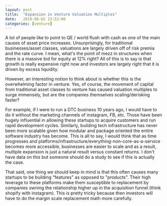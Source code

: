 ```yaml
---
layout: post
title:  "Expansion in Venture Valuation Multiples"
date:   2019-06-02 13:52:00
categories: [venture]
---
```


A lot of people like to point to QE / world flush with cash as one of the main causes of asset price increases. Unsurprisingly, for traditional businesses/asset classes, valuations are largely driven off of risk premia and the rate curve. I mean, what's the point of mezz in structures when there is a massive bid for equity at 12% right? All of this is to say is that growth is really expensive right now and investors are largely right that it is driven by excess liquidity.

However, an interesting notion to think about is whether this is the overwhelming factor in venture. Yes, of course, the movement of capital from traditional asset classes to venture has caused valuation multiples to surge immensely, but are the companies themselves scaling/derisking faster?

For example, if I were to run a DTC business 10 years ago, I would have to do it without the marketing channels of instagram, FB, etc. Those have been hugely influential in allowing these startups to acquire customers and run rapid development cycles. Similarly, building tech infrastructure has never been more scalable given how modular and package oriented the entire software industry has become. This is all to say, I would think that as time progresses and platforms/infrastructure/everything-non-core-as-a-service becomes more accessible, businesses are easier to scale and as a result, multiple expansion is just a natural result versus constant returns. I don't have data on this but someone should do a study to see if this is actually the case.

That said, one thing we should keep in mind is that this often causes many startups to be building "features" as opposed to "products". Their high leverage to these platforms make them susceptible to replacement by companies owning the relationship higher up in the acquisition funnel (think shopify with instagram). This is pretty tricky because then investors will have to do the margin scale replacement math more carefully.